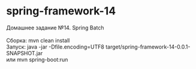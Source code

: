 # spring-framework-14
Домашнее задание №14. Spring Batch <br /><br />
Сборка: mvn clean install <br />
Запуск: java -jar -Dfile.encoding=UTF8 target/spring-framework-14-0.0.1-SNAPSHOT.jar<br />
или mvn spring-boot:run <br />
<br />
